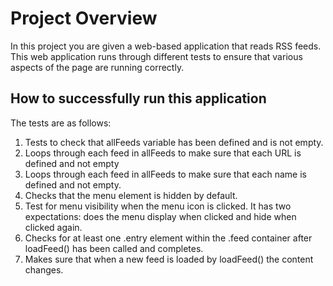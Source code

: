 # Project Overview

In this project you are given a web-based application that reads RSS feeds. This web application runs through different tests to ensure that various aspects of the page are running correctly.

## How to successfully run this application

The tests are as follows:
	
1. Tests to check that allFeeds variable has been defined and is not empty.
2. Loops through each feed in allFeeds to make sure that each URL is defined and not empty
3. Loops through each feed in allFeeds to make sure that each name is defined and not empty.
4. Checks that the menu element is hidden by default.
5. Test for menu visibility when the menu icon is clicked. It has two expectations: does the menu display when clicked and hide when clicked again.
6. Checks for at least one .entry element within the .feed container after loadFeed() has been called and completes.
7. Makes sure that when a new feed is loaded by loadFeed() the content changes.
